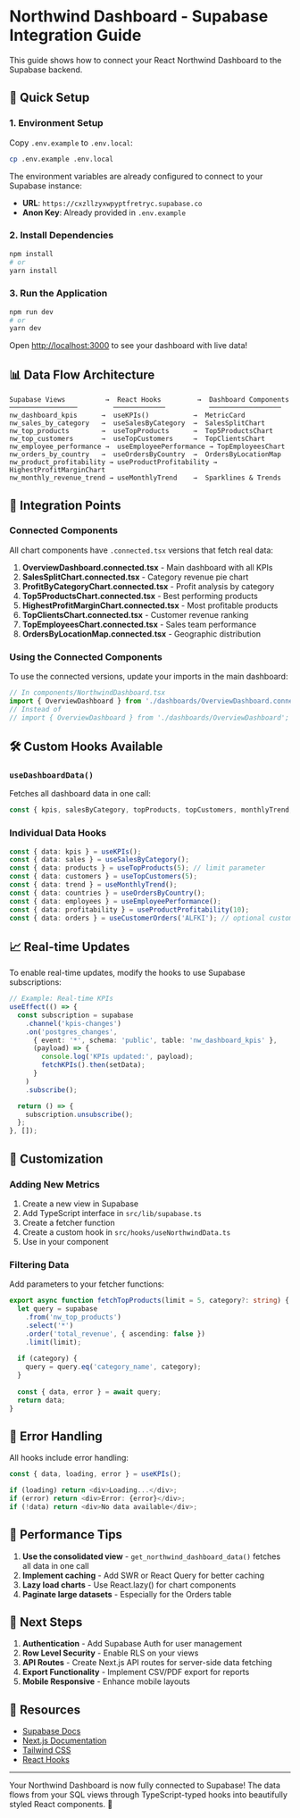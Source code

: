 # Northwind Dashboard - Supabase Integration Guide

This guide shows how to connect your React Northwind Dashboard to the Supabase backend.

## 🚀 Quick Setup

### 1. Environment Setup

Copy `.env.example` to `.env.local`:
```bash
cp .env.example .env.local
```

The environment variables are already configured to connect to your Supabase instance:
- **URL**: `https://cxzllzyxwpyptfretryc.supabase.co`
- **Anon Key**: Already provided in `.env.example`

### 2. Install Dependencies

```bash
npm install
# or
yarn install
```

### 3. Run the Application

```bash
npm run dev
# or
yarn dev
```

Open [http://localhost:3000](http://localhost:3000) to see your dashboard with live data!

## 📊 Data Flow Architecture

```
Supabase Views          →  React Hooks         →  Dashboard Components
─────────────────         ─────────────           ──────────────────
nw_dashboard_kpis      →  useKPIs()           →  MetricCard
nw_sales_by_category   →  useSalesByCategory  →  SalesSplitChart
nw_top_products        →  useTopProducts      →  Top5ProductsChart
nw_top_customers       →  useTopCustomers     →  TopClientsChart
nw_employee_performance →  useEmployeePerformance → TopEmployeesChart
nw_orders_by_country   →  useOrdersByCountry  →  OrdersByLocationMap
nw_product_profitability → useProductProfitability → HighestProfitMarginChart
nw_monthly_revenue_trend → useMonthlyTrend    →  Sparklines & Trends
```

## 🔌 Integration Points

### Connected Components

All chart components have `.connected.tsx` versions that fetch real data:

1. **OverviewDashboard.connected.tsx** - Main dashboard with all KPIs
2. **SalesSplitChart.connected.tsx** - Category revenue pie chart
3. **ProfitByCategoryChart.connected.tsx** - Profit analysis by category
4. **Top5ProductsChart.connected.tsx** - Best performing products
5. **HighestProfitMarginChart.connected.tsx** - Most profitable products
6. **TopClientsChart.connected.tsx** - Customer revenue ranking
7. **TopEmployeesChart.connected.tsx** - Sales team performance
8. **OrdersByLocationMap.connected.tsx** - Geographic distribution

### Using the Connected Components

To use the connected versions, update your imports in the main dashboard:

```typescript
// In components/NorthwindDashboard.tsx
import { OverviewDashboard } from './dashboards/OverviewDashboard.connected';
// Instead of
// import { OverviewDashboard } from './dashboards/OverviewDashboard';
```

## 🛠️ Custom Hooks Available

### `useDashboardData()`
Fetches all dashboard data in one call:
```typescript
const { kpis, salesByCategory, topProducts, topCustomers, monthlyTrend, loading, error } = useDashboardData();
```

### Individual Data Hooks
```typescript
const { data: kpis } = useKPIs();
const { data: sales } = useSalesByCategory();
const { data: products } = useTopProducts(5); // limit parameter
const { data: customers } = useTopCustomers(5);
const { data: trend } = useMonthlyTrend();
const { data: countries } = useOrdersByCountry();
const { data: employees } = useEmployeePerformance();
const { data: profitability } = useProductProfitability(10);
const { data: orders } = useCustomerOrders('ALFKI'); // optional customer ID
```

## 📈 Real-time Updates

To enable real-time updates, modify the hooks to use Supabase subscriptions:

```typescript
// Example: Real-time KPIs
useEffect(() => {
  const subscription = supabase
    .channel('kpis-changes')
    .on('postgres_changes', 
      { event: '*', schema: 'public', table: 'nw_dashboard_kpis' },
      (payload) => {
        console.log('KPIs updated:', payload);
        fetchKPIs().then(setData);
      }
    )
    .subscribe();

  return () => {
    subscription.unsubscribe();
  };
}, []);
```

## 🔧 Customization

### Adding New Metrics

1. Create a new view in Supabase
2. Add TypeScript interface in `src/lib/supabase.ts`
3. Create a fetcher function
4. Create a custom hook in `src/hooks/useNorthwindData.ts`
5. Use in your component

### Filtering Data

Add parameters to your fetcher functions:

```typescript
export async function fetchTopProducts(limit = 5, category?: string) {
  let query = supabase
    .from('nw_top_products')
    .select('*')
    .order('total_revenue', { ascending: false })
    .limit(limit);
  
  if (category) {
    query = query.eq('category_name', category);
  }
  
  const { data, error } = await query;
  return data;
}
```

## 🚨 Error Handling

All hooks include error handling:

```typescript
const { data, loading, error } = useKPIs();

if (loading) return <div>Loading...</div>;
if (error) return <div>Error: {error}</div>;
if (!data) return <div>No data available</div>;
```

## 🎯 Performance Tips

1. **Use the consolidated view** - `get_northwind_dashboard_data()` fetches all data in one call
2. **Implement caching** - Add SWR or React Query for better caching
3. **Lazy load charts** - Use React.lazy() for chart components
4. **Paginate large datasets** - Especially for the Orders table

## 📝 Next Steps

1. **Authentication** - Add Supabase Auth for user management
2. **Row Level Security** - Enable RLS on your views
3. **API Routes** - Create Next.js API routes for server-side data fetching
4. **Export Functionality** - Implement CSV/PDF export for reports
5. **Mobile Responsive** - Enhance mobile layouts

## 🔗 Resources

- [Supabase Docs](https://supabase.com/docs)
- [Next.js Documentation](https://nextjs.org/docs)
- [Tailwind CSS](https://tailwindcss.com/docs)
- [React Hooks](https://react.dev/reference/react)

---

Your Northwind Dashboard is now fully connected to Supabase! The data flows from your SQL views through TypeScript-typed hooks into beautifully styled React components. 🎉